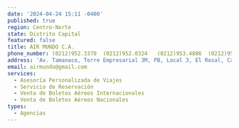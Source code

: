 ```yaml
---
date: '2024-04-24 15:11 -0400'
published: true
region: Centro-Norte
state: Distrito Capital
featured: false
title: AIR MUNDO C.A.
phone_number: (0212)952.3370  (0212)952.0324   (0212)953.4886  (0212)953.5718 (0212)953.8080
address: 'Av. Tamanaco, Torre Empresarial 3M, PB, Local 3, El Rosal, Caracas'
email: airmundo@gmail.com
services:
  - Asesoría Personalizada de Viajes
  - Servicio de Reservación
  - Venta de Boletos Aéreos Internacionales
  - Venta de Boletos Aéreos Nacionales
types:
  - Agencias
---
```


